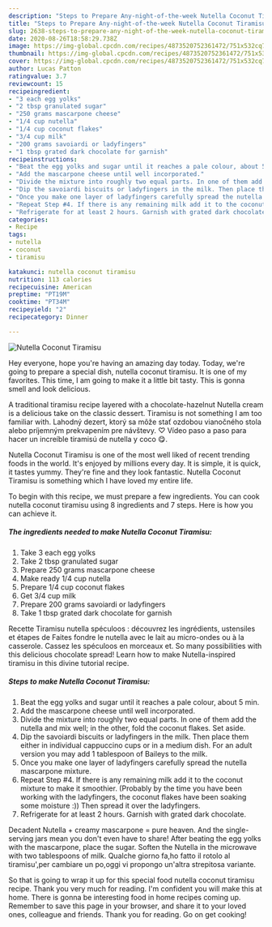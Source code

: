 ```yaml
---
description: "Steps to Prepare Any-night-of-the-week Nutella Coconut Tiramisu"
title: "Steps to Prepare Any-night-of-the-week Nutella Coconut Tiramisu"
slug: 2638-steps-to-prepare-any-night-of-the-week-nutella-coconut-tiramisu
date: 2020-08-26T18:58:29.738Z
image: https://img-global.cpcdn.com/recipes/4873520752361472/751x532cq70/nutella-coconut-tiramisu-recipe-main-photo.jpg
thumbnail: https://img-global.cpcdn.com/recipes/4873520752361472/751x532cq70/nutella-coconut-tiramisu-recipe-main-photo.jpg
cover: https://img-global.cpcdn.com/recipes/4873520752361472/751x532cq70/nutella-coconut-tiramisu-recipe-main-photo.jpg
author: Lucas Patton
ratingvalue: 3.7
reviewcount: 15
recipeingredient:
- "3 each egg yolks"
- "2 tbsp granulated sugar"
- "250 grams mascarpone cheese"
- "1/4 cup nutella"
- "1/4 cup coconut flakes"
- "3/4 cup milk"
- "200 grams savoiardi or ladyfingers"
- "1 tbsp grated dark chocolate for garnish"
recipeinstructions:
- "Beat the egg yolks and sugar until it reaches a pale colour, about 5 min."
- "Add the mascarpone cheese until well incorporated."
- "Divide the mixture into roughly two equal parts. In one of them add the nutella and mix well; in the other, fold the coconut flakes. Set aside."
- "Dip the savoiardi biscuits or ladyfingers in the milk. Then place them either in individual cappuccino cups or in a medium dish. For an adult version you may add 1 tablespoon of Baileys to the milk."
- "Once you make one layer of ladyfingers carefully spread the nutella mascarpone mixture."
- "Repeat Step #4. If there is any remaining milk add it to the coconut mixture to make it smoothier. (Probably by the time you have been working with the ladyfingers, the coconut flakes have been soaking some moisture :)) Then spread it over the ladyfingers."
- "Refrigerate for at least 2 hours. Garnish with grated dark chocolate."
categories:
- Recipe
tags:
- nutella
- coconut
- tiramisu

katakunci: nutella coconut tiramisu 
nutrition: 113 calories
recipecuisine: American
preptime: "PT19M"
cooktime: "PT34M"
recipeyield: "2"
recipecategory: Dinner

---
```



![Nutella Coconut Tiramisu](https://img-global.cpcdn.com/recipes/4873520752361472/751x532cq70/nutella-coconut-tiramisu-recipe-main-photo.jpg)

Hey everyone, hope you're having an amazing day today. Today, we're going to prepare a special dish, nutella coconut tiramisu. It is one of my favorites. This time, I am going to make it a little bit tasty. This is gonna smell and look delicious.

A traditional tiramisu recipe layered with a chocolate-hazelnut Nutella cream is a delicious take on the classic dessert. Tiramisu is not something I am too familiar with. Lahodný dezert, ktorý sa môže stať ozdobou vianočného stola alebo príjemným prekvapením pre návštevy. ♡ Vídeo paso a paso para hacer un increíble tiramisú de nutella y coco 😋.

Nutella Coconut Tiramisu is one of the most well liked of recent trending foods in the world. It's enjoyed by millions every day. It is simple, it is quick, it tastes yummy. They're fine and they look fantastic. Nutella Coconut Tiramisu is something which I have loved my entire life.


To begin with this recipe, we must prepare a few ingredients. You can cook nutella coconut tiramisu using 8 ingredients and 7 steps. Here is how you can achieve it.

<!--inarticleads1-->

##### The ingredients needed to make Nutella Coconut Tiramisu:

1. Take 3 each egg yolks
1. Take 2 tbsp granulated sugar
1. Prepare 250 grams mascarpone cheese
1. Make ready 1/4 cup nutella
1. Prepare 1/4 cup coconut flakes
1. Get 3/4 cup milk
1. Prepare 200 grams savoiardi or ladyfingers
1. Take 1 tbsp grated dark chocolate for garnish


Recette Tiramisu nutella spéculoos : découvrez les ingrédients, ustensiles et étapes de Faites fondre le nutella avec le lait au micro-ondes ou à la casserole. Cassez les spéculoos en morceaux et. So many possibilities with this delicious chocolate spread! Learn how to make Nutella-inspired tiramisu in this divine tutorial recipe. 

<!--inarticleads2-->

##### Steps to make Nutella Coconut Tiramisu:

1. Beat the egg yolks and sugar until it reaches a pale colour, about 5 min.
1. Add the mascarpone cheese until well incorporated.
1. Divide the mixture into roughly two equal parts. In one of them add the nutella and mix well; in the other, fold the coconut flakes. Set aside.
1. Dip the savoiardi biscuits or ladyfingers in the milk. Then place them either in individual cappuccino cups or in a medium dish. For an adult version you may add 1 tablespoon of Baileys to the milk.
1. Once you make one layer of ladyfingers carefully spread the nutella mascarpone mixture.
1. Repeat Step #4. If there is any remaining milk add it to the coconut mixture to make it smoothier. (Probably by the time you have been working with the ladyfingers, the coconut flakes have been soaking some moisture :)) Then spread it over the ladyfingers.
1. Refrigerate for at least 2 hours. Garnish with grated dark chocolate.


Decadent Nutella + creamy mascarpone = pure heaven. And the single-serving jars mean you don&#39;t even have to share! After beating the egg yolks with the mascarpone, place the sugar. Soften the Nutella in the microwave with two tablespoons of milk. Qualche giorno fa,ho fatto il rotolo al tiramisu&#39;,per cambiare un po,oggi vi propongo un&#39;altra strepitosa variante. 

So that is going to wrap it up for this special food nutella coconut tiramisu recipe. Thank you very much for reading. I'm confident you will make this at home. There is gonna be interesting food in home recipes coming up. Remember to save this page in your browser, and share it to your loved ones, colleague and friends. Thank you for reading. Go on get cooking!
